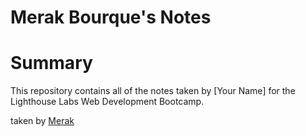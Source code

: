 # Merak Bourque's Notes

# Summary

This repository contains all of the notes taken by [Your Name] for the Lighthouse Labs Web Development Bootcamp.

taken by [Merak](https://web.compass.lighthouselabs.ca/p/web-2/22859b64-6a34-402a-96b1-2902f8526203)